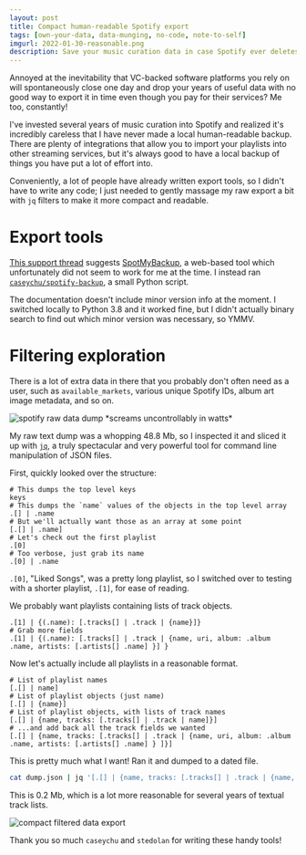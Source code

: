 ```yaml
---
layout: post
title: Compact human-readable Spotify export
tags: [own-your-data, data-munging, no-code, note-to-self]
imgurl: 2022-01-30-reasonable.png
description: Save your music curation data in case Spotify ever deletes it or implodes!
---
```


Annoyed at the inevitability that VC-backed software platforms you rely on will spontaneously close one day and drop your years of useful data with no good way to export it in time even though you pay for their services? Me too, constantly!

I've invested several years of music curation into Spotify and realized it's incredibly careless that I have never made a local human-readable backup. There are plenty of integrations that allow you to import your playlists into other streaming services, but it's always good to have a local backup of things you have put a lot of effort into.

Conveniently, a lot of people have already written export tools, so I didn't have to write any code; I just needed to gently massage my raw export a bit with `jq` filters to make it more compact and readable.

# Export tools

[This support thread](https://community.spotify.com/t5/Desktop-Windows/Export-Playlist-Backup/m-p/1092427) suggests [SpotMyBackup](http://www.spotmybackup.com/), a web-based tool which unfortunately did not seem to work for me at the time. I instead ran [`caseychu/spotify-backup`](https://github.com/bitsofpancake/spotify-backup), a small Python script.

The documentation doesn't include minor version info at the moment. I switched locally to Python 3.8 and it worked fine, but I didn't actually binary search to find out which minor version was necessary, so YMMV.

# Filtering exploration

There is a lot of extra data in there that you probably don't often need as a user, such as `available_markets`, various unique Spotify IDs, album art image metadata, and so on.

<img alt="spotify raw data dump *screams uncontrollably in watts*" src="{{site.baseurl}}/assets/images/2022-01-30-unnecessary_data.png" />

My raw text dump was a whopping 48.8 Mb, so I inspected it and sliced it up with [`jq`](https://stedolan.github.io/jq/), a truly spectacular and very powerful tool for command line manipulation of JSON files. 

First, quickly looked over the structure:
```
# This dumps the top level keys
keys
# This dumps the `name` values of the objects in the top level array
.[] | .name
# But we'll actually want those as an array at some point
[.[] | .name]
# Let's check out the first playlist
.[0]
# Too verbose, just grab its name
.[0] | .name
```

`.[0]`, "Liked Songs", was a pretty long playlist, so I switched over to testing with a shorter playlist, `.[1]`, for ease of reading.

We probably want playlists containing lists of track objects.
```
.[1] | {(.name): [.tracks[] | .track | {name}]}
# Grab more fields
.[1] | {(.name): [.tracks[] | .track | {name, uri, album: .album .name, artists: [.artists[] .name] }] }
```

Now let's actually include all playlists in a reasonable format.
```
# List of playlist names
[.[] | name]
# List of playlist objects (just name)
[.[] | {name}]
# List of playlist objects, with lists of track names
[.[] | {name, tracks: [.tracks[] | .track | name]}]
# ...and add back all the track fields we wanted
[.[] | {name, tracks: [.tracks[] | .track | {name, uri, album: .album .name, artists: [.artists[] .name] } ]}]
```

This is pretty much what I want! Ran it and dumped to a dated file.
```bash
cat dump.json | jq '[.[] | {name, tracks: [.tracks[] | .track | {name, uri, album: .album .name, artists: [.artists[] .name] } ]}]' > dump.concise.json
```
This is 0.2 Mb, which is a lot more reasonable for several years of textual track lists.

<img alt="compact filtered data export" src="{{site.baseurl}}/assets/images/2022-01-30-reasonable.png" />

Thank you so much `caseychu` and `stedolan` for writing these handy tools!

